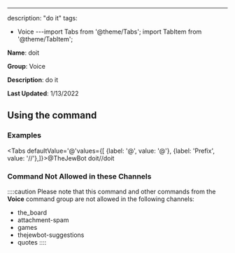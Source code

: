 ---
description: "do it"
tags:
  - Voice
---import Tabs from '@theme/Tabs';
import TabItem from '@theme/TabItem';

**Name**: doit

**Group**: Voice

**Description**: do it

**Last Updated**: 1/13/2022

## Using the command

### Examples
<Tabs defaultValue='@'values={[ {label: '@', value: '@'}, {label: 'Prefix', value: '//'},]}><TabItem value='@'>@TheJewBot doit</TabItem><TabItem value='//'>//doit</TabItem></Tabs>

### Command Not Allowed in these Channels
::::caution Please note that this command and other commands from the **Voice** command group are not allowed in the following channels:
- the_board
- attachment-spam
- games
- thejewbot-suggestions
- quotes
::::